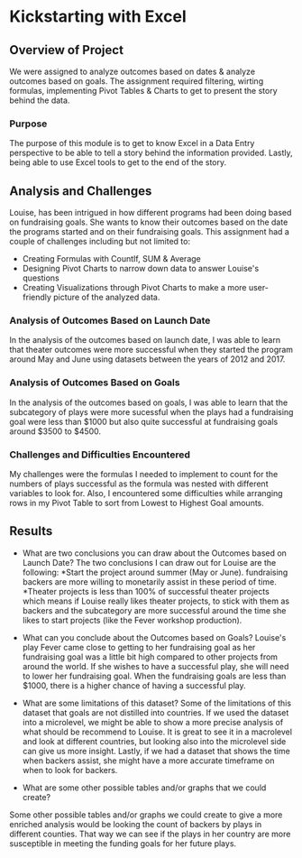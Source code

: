 # Kickstarting with Excel

## Overview of Project
We were assigned to analyze outcomes based on dates & analyze outcomes based on goals. The assignment required filtering, wirting formulas, implementing Pivot Tables & Charts to get to present the story behind the data.

### Purpose
The purpose of this module is to get to know Excel in a Data Entry perspective to be able to tell a story behind the information provided. Lastly, being able to use Excel tools to get to the end of the story.

## Analysis and Challenges

Louise, has been intrigued in how different programs had been doing based on fundraising goals. She wants to know their outcomes based on the date the programs started and on their fundraising goals. This assignment had a couple of challenges including but not limited to:
* Creating Formulas with CountIf, SUM & Average
* Designing Pivot Charts to narrow down data to answer Louise's questions
* Creating Visualizations through Pivot Charts to make a more user-friendly picture of the analyzed data.

### Analysis of Outcomes Based on Launch Date

In the analysis of the outcomes based on launch date, I was able to learn that theater outcomes were more successful when they started the program around May and June using datasets between the years of 2012 and 2017.

### Analysis of Outcomes Based on Goals

In the analysis of the outcomes based on goals, I was able to learn that the subcategory of plays were more sucessful when the plays had a fundraising goal were less than $1000 but also quite successful at fundraising goals around $3500 to $4500.

### Challenges and Difficulties Encountered
My challenges were the formulas I needed to implement to count for the numbers of plays successful as the formula was nested with different variables to look for. Also, I encountered some difficulties while arranging rows in my Pivot Table to sort from Lowest to Highest Goal amounts.

## Results

- What are two conclusions you can draw about the Outcomes based on Launch Date?
The two conclusions I can draw out for Louise are the following:
*Start the project around summer (May or June). fundraising backers are more willing to monetarily assist in these period of time. 
*Theater projects is less than 100% of successful theater projects which means if Louise really likes theater projects, to stick with them as backers and the subcategory are more successful around the time she likes to start projects (like the Fever workshop production).

- What can you conclude about the Outcomes based on Goals?
Louise's play Fever came close to getting to her fundraising goal as her fundraising goal was a little bit high compared to other projects from around the world. If she wishes to have a successful play, she will need to lower her fundraising goal. When the fundraising goals are less than $1000, there is a higher chance of having a successful play.

- What are some limitations of this dataset?
Some of the limitations of this dataset that goals are not distilled into countries. If we used the dataset into a microlevel, we might be able to show a more precise analysis of what should be recommend to Louise. It is great to see it in a macrolevel and look at different countries, but looking also into the microlevel side can give us more insight. Lastly, if we had a dataset that shows the time when backers assist, she might have a more accurate timeframe on when to look for backers.

- What are some other possible tables and/or graphs that we could create?

Some other possible tables and/or graphs we could create to give a more enriched analysis would be looking the count of backers by plays in different counties. That way we can see if the plays in her country are more susceptible in meeting the funding goals for her future plays.
